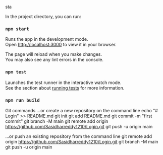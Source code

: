 sta

In the project directory, you can run:

### `npm start`

Runs the app in the development mode.\
Open [http://localhost:3000](http://localhost:3000) to view it in your browser.

The page will reload when you make changes.\
You may also see any lint errors in the console.

### `npm test`

Launches the test runner in the interactive watch mode.\
See the section about [running tests](https://facebook.github.io/create-react-app/docs/running-tests) for more information.

### `npm run build`


Git commands
…or create a new repository on the command line
echo "# Login" >> README.md
git init
git add README.md
git commit -m "first commit"
git branch -M main
git remote add origin https://github.com/Sasidharreddy1210/Login.git
git push -u origin main

…or push an existing repository from the command line
git remote add origin https://github.com/Sasidharreddy1210/Login.git
git branch -M main
git push -u origin main